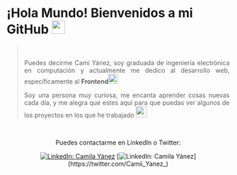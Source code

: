 # ¡Hola Mundo! Bienvenidos a mi GitHub <img src="https://simpleicons.org/icons/github.svg" width="30">

> <br>
><p style="text-align: justify">Puedes decirme Cami Yánez, soy graduada de ingeniería electrónica en computación y actualmente me dedico al desarrollo web, específicamente al <b>Frontend</b><img src="https://img.icons8.com/nolan/64/like.png"/ width=22></p>
><p style="text-align: justify">Soy una persona muy curiosa, me encanta aprender cosas nuevas cada día, y me alegra que estes aquí para que puedas ver algunos de los proyectos en los que he trabajado <img src="https://img.icons8.com/nolan/64/christmas-star.png" width=25/></p>


<br>

<div align="center">
  <p>Puedes contactarme en LinkedIn o Twitter:</p> 
  
  [![LinkedIn: Camila Yánez](https://img.shields.io/badge/LinkedIn--blueviolet?style=?style=for-the-badge&logo=LinkedIn&link=http:www.linkedin.com/in/camila-y%C3%A1nez)](www.linkedin.com/in/camila-yánez)
  [![LinkedIn: Camila Yánez](https://img.shields.io/badge/Twitter--blueviolet?style=?style=for-the-badge&logo=Twitter&link=https://twitter.com/Camii_Yanez_)](https://twitter.com/Camii_Yanez_)

</div>
